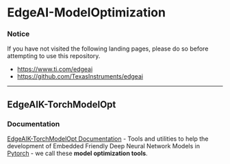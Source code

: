 # EdgeAI-ModelOptimization

### Notice
If you have not visited the following landing pages, please do so before attempting to use this repository.
- https://www.ti.com/edgeai 
- https://github.com/TexasInstruments/edgeai

<hr>

## EdgeAIK-TorchModelOpt

### Documentation
[EdgeAIK-TorchModelOpt Documentation](./torchmodelopt/README.md) - Tools and utilities to help the development of Embedded Friendly Deep Neural Network Models in [Pytorch](https://pytorch.org) - we call these **model optimization tools**.

<!-- ### Installation Instructions

#### pip installation
pip3 install "git+https://github.com/TexasInstruments/edgeai-modeloptimization.git#subdirectory=torchmodelopt"

#### Local (editable) installation
Install this repository as a local editable Python package (for development) by running setup.sh from the directory torchmodelopt:
```
cd torchmodelopt
./setup.sh
``` -->